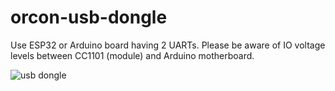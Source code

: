 # orcon-usb-dongle
Use ESP32 or Arduino board having 2 UARTs. Please be aware of IO voltage levels between CC1101 (module) and Arduino motherboard.

![usb dongle](https://tweakers.net/i/g_-GBxCCM6Ay2VLwS0zH_Zez9-4=/full-fit-in/4920x3264/filters:max_bytes(3145728):no_upscale():strip_icc():fill(white):strip_exif()/f/image/FWoJ8TzERY2RuCxRh4murepU.jpg?f=user_large?raw=true)
